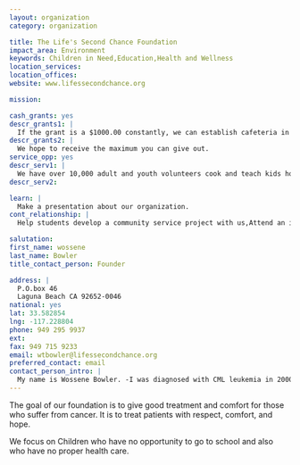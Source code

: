 ```yaml
---
layout: organization
category: organization

title: The Life's Second Chance Foundation
impact_area: Environment
keywords: Children in Need,Education,Health and Wellness
location_services: 
location_offices: 
website: www.lifessecondchance.org

mission: 

cash_grants: yes
descr_grants1: |
  If the grant is a $1000.00 constantly, we can establish cafeteria in school where kids who have no food can have free meals.
descr_grants2: |
  We hope to receive the maximum you can give out.
service_opp: yes
descr_serv1: |
  We have over 10,000 adult and youth volunteers cook and teach kids how to use the computer.
descr_serv2: 

learn: |
  Make a presentation about our organization.
cont_relationship: |
  Help students develop a community service project with us,Attend an in-school Check Award Assembly if we receive a grant,Help students tell local newspapers and media about their grant and/or project with us,Educate the school by leading a workshop,Collect pennies during the Penny Harvest next fall

salutation: 
first_name: wossene
last_name: Bowler
title_contact_person: Founder

address: |
  P.O.box 46  
  Laguna Beach CA 92652-0046
national: yes
lat: 33.582854
lng: -117.228804
phone: 949 295 9937
ext: 
fax: 949 715 9233
email: wtbowler@lifessecondchance.org
preferred_contact: email
contact_person_intro: |
  My name is Wossene Bowler. -I was diagnosed with CML leukemia in 2000 . After I recovered I went to Ethiopia to pray to fulfill my family wish.   After that I went to the only hospital which treats 87 million people .The hospital doesn't have enough medication or medical equipment.We need to help those in need and it starts with you guys!!
---
```

The goal of our foundation is to give good treatment and comfort for those who suffer from cancer. It is to treat patients with respect, comfort, and hope.



We focus on Children who have no opportunity to go to school and also who have no proper health care.